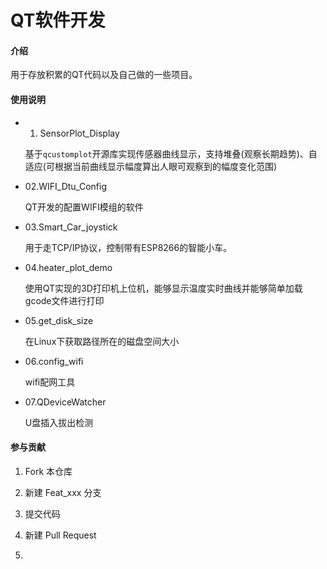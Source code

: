 # QT软件开发

#### 介绍
用于存放积累的QT代码以及自己做的一些项目。

#### 使用说明

- 01. SensorPlot_Display

  基于```qcustomplot```开源库实现传感器曲线显示，支持堆叠(观察长期趋势)、自适应(可根据当前曲线显示幅度算出人眼可观察到的幅度变化范围)

- 02.WIFI_Dtu_Config

  QT开发的配置WIFI模组的软件

- 03.Smart_Car_joystick

  用于走TCP/IP协议，控制带有ESP8266的智能小车。

- 04.heater_plot_demo

  使用QT实现的3D打印机上位机，能够显示温度实时曲线并能够简单加载gcode文件进行打印

- 05.get_disk_size

  在Linux下获取路径所在的磁盘空间大小

- 06.config_wifi

  wifi配网工具

- 07.QDeviceWatcher

  U盘插入拔出检测

#### 参与贡献

1.  Fork 本仓库
2.  新建 Feat_xxx 分支
3.  提交代码
4.  新建 Pull Request

2.  
